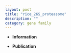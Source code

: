 ```yaml
---
layout: post
title: "rice_26S_proteasome"
description: ""
category: gene family
---
```


* **Information**  

* **Publication**  


